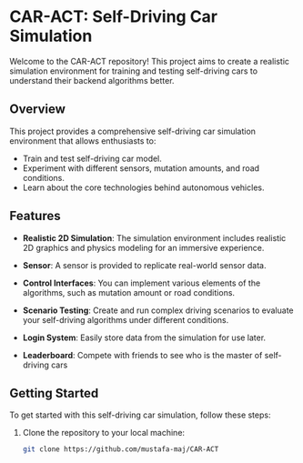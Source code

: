 # CAR-ACT: Self-Driving Car Simulation

Welcome to the CAR-ACT repository! This project aims to create a realistic simulation environment for training and testing self-driving cars to understand their backend algorithms better.

## Overview

This project provides a comprehensive self-driving car simulation environment that allows enthusiasts to:

- Train and test self-driving car model.
- Experiment with different sensors, mutation amounts, and road conditions.
- Learn about the core technologies behind autonomous vehicles.

## Features

- **Realistic 2D Simulation**: The simulation environment includes realistic 2D graphics and physics modeling for an immersive experience.

- **Sensor**: A sensor is provided to replicate real-world sensor data.

- **Control Interfaces**: You can implement various elements of the algorithms, such as mutation amount or road conditions.

- **Scenario Testing**: Create and run complex driving scenarios to evaluate your self-driving algorithms under different conditions.

- **Login System**: Easily store data from the simulation for use later.

- **Leaderboard**: Compete with friends to see who is the master of self-driving cars

## Getting Started

To get started with this self-driving car simulation, follow these steps:

1. Clone the repository to your local machine:

   ```bash
   git clone https://github.com/mustafa-maj/CAR-ACT
